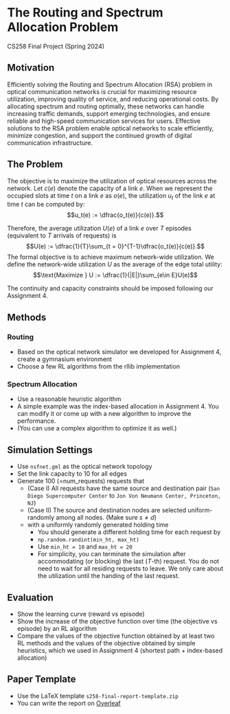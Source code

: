 # The Routing and Spectrum Allocation Problem
CS258 Final Project (Spring 2024)

## Motivation
Efficiently solving the Routing and Spectrum Allocation (RSA) problem in optical communication networks is crucial for maximizing resource utilization, improving quality of service, and reducing operational costs. By allocating spectrum and routing optimally, these networks can handle increasing traffic demands, support emerging technologies, and ensure reliable and high-speed communication services for users. Effective solutions to the RSA problem enable optical networks to scale efficiently, minimize congestion, and support the continued growth of digital communication infrastructure.

## The Problem
The objective is to maximize the utilization of optical resources across the network. Let $c(e)$ denote the capacity of a link $e$. When we represent the occupied slots at time $t$ on a link $e$ as $o(e)$, the utilization $u_t$ of the link $e$ at time $t$ can be computed by:
$$u_t(e) := \dfrac{o_t(e)}{c(e)}.$$

Therefore, the average utilization $U(e)$ of a link $e$ over $T$ episodes (equivalent to $T$ arrivals of requests) is
$$U(e) := \dfrac{1}{T}\sum_{t = 0}^{T-1}\dfrac{o_t(e)}{c(e)}.$$
The formal objective is to achieve maximum network-wide utilization. We define the network-wide utilization $U$ as the average of the edge total utility:
$$\text{Maximize } U := \dfrac{1}{|E|}\sum_{e\in E}U(e)$$

The continuity and capacity constraints should be imposed following our Assignment 4.


## Methods
### Routing
- Based on the optical network simulator we developed for Assignment 4, create a gymnasium environment
- Choose a few RL algorithms from the rllib implementation

### Spectrum Allocation
- Use a reasonable heuristic algorithm 
- A simple example was the index-based allocation in Assignment 4. You can modify it or come up with a new algorithm to improve the performance.
- (You can use a complex algorithm to optimize it as well.)

## Simulation Settings
- Use ```nsfnet.gml``` as the optical network topology
- Set the link capacity to 10 for all edges
- Generate 100 (=num_requests) requests that
   - (Case I) All requests have the same source and destination pair (```San Diego Supercomputer Center``` to ```Jon Von Neumann Center, Princeton, NJ```)
   - (Case II) The source and destination nodes are selected uniform-randomly among all nodes. (Make sure $s \neq d$)
   - with a uniformly randomly generated holding time
     - You should generate a different holding time for each request by
     - ```np.random.randint(min_ht, max_ht)```
     - Use ```min_ht = 10``` and ```max_ht = 20```
     - For simplicity, you can terminate the simulation after accommodating (or blocking) the last ($T$-th) request. You do not need to wait for all residing requests to leave. We only care about the utilization until the handing of the last request.

## Evaluation
- Show the learning curve (reward vs episode)
- Show the increase of the objective function over time (the objective vs episode) by an RL algorithm
- Compare the values of the objective function obtained by at least two RL methods and the values of the objective obtained by simple heuristics, which we used in Assignment 4 (shortest path + index-based allocation)

## Paper Template
- Use the LaTeX template ```s258-final-report-template.zip``` 
- You can write the report on [Overleaf](https://www.overleaf.com/)
